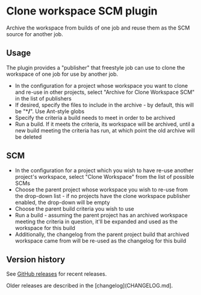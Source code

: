 # Clone workspace SCM plugin

Archive the workspace from builds of one job and reuse them as the SCM source for another job.

## Usage

The plugin provides a "publisher" that freestyle job can use to clone the workspace of one job for use by another job.

-   In the configuration for a project whose workspace you want to clone and re-use in other projects, select "Archive for Clone Workspace SCM" in the list of publishers
-   If desired, specify the files to include in the archive - by default, this will be "\***/**". Use Ant-style globs
-   Specify the criteria a build needs to meet in order to be archived
-   Run a build.
    If it meets the criteria, its workspace will be archived, until a new build meeting the criteria has run, at which point the old archive will be deleted

## SCM

-   In the configuration for a project which you wish to have re-use another project's workspace, select "Clone Workspace" from the list of possible SCMs
-   Choose the parent project whose workspace you wish to re-use from the drop-down list - if no projects have the clone workspace publisher enabled, the drop-down will be empty
-   Choose the parent build criteria you wish to use
-   Run a build - assuming the parent project has an archived workspace meeting the criteria in question, it'll be expanded and used as the workspace for this build
-   Additionally, the changelog from the parent project build that archived workspace came from will be re-used as the changelog for this build

## Version history

See [GitHub releases]() for recent releases.

Older releases are described in the [changelog](CHANGELOG.md].